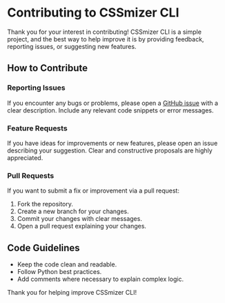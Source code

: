 # Contributing to CSSmizer CLI

Thank you for your interest in contributing! CSSmizer CLI is a simple project, and the best way to help improve it is by providing feedback, reporting issues, or suggesting new features.

## How to Contribute

### Reporting Issues
If you encounter any bugs or problems, please open a [GitHub issue](https://github.com/Pr0mp777/CSSmizer-cli/issues) with a clear description. Include any relevant code snippets or error messages.

### Feature Requests
If you have ideas for improvements or new features, please open an issue describing your suggestion. Clear and constructive proposals are highly appreciated.

### Pull Requests
If you want to submit a fix or improvement via a pull request:
1. Fork the repository.  
2. Create a new branch for your changes.  
3. Commit your changes with clear messages.  
4. Open a pull request explaining your changes.

## Code Guidelines
- Keep the code clean and readable.  
- Follow Python best practices.  
- Add comments where necessary to explain complex logic.  

Thank you for helping improve CSSmizer CLI!
